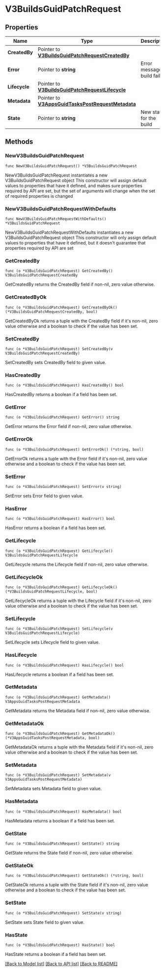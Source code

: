 # V3BuildsGuidPatchRequest

## Properties

Name | Type | Description | Notes
------------ | ------------- | ------------- | -------------
**CreatedBy** | Pointer to [**V3BuildsGuidPatchRequestCreatedBy**](V3BuildsGuidPatchRequestCreatedBy.md) |  | [optional] 
**Error** | Pointer to **string** | Error message if build failed | [optional] 
**Lifecycle** | Pointer to [**V3BuildsGuidPatchRequestLifecycle**](V3BuildsGuidPatchRequestLifecycle.md) |  | [optional] 
**Metadata** | Pointer to [**V3AppsGuidTasksPostRequestMetadata**](V3AppsGuidTasksPostRequestMetadata.md) |  | [optional] 
**State** | Pointer to **string** | New state for the build | [optional] 

## Methods

### NewV3BuildsGuidPatchRequest

`func NewV3BuildsGuidPatchRequest() *V3BuildsGuidPatchRequest`

NewV3BuildsGuidPatchRequest instantiates a new V3BuildsGuidPatchRequest object
This constructor will assign default values to properties that have it defined,
and makes sure properties required by API are set, but the set of arguments
will change when the set of required properties is changed

### NewV3BuildsGuidPatchRequestWithDefaults

`func NewV3BuildsGuidPatchRequestWithDefaults() *V3BuildsGuidPatchRequest`

NewV3BuildsGuidPatchRequestWithDefaults instantiates a new V3BuildsGuidPatchRequest object
This constructor will only assign default values to properties that have it defined,
but it doesn't guarantee that properties required by API are set

### GetCreatedBy

`func (o *V3BuildsGuidPatchRequest) GetCreatedBy() V3BuildsGuidPatchRequestCreatedBy`

GetCreatedBy returns the CreatedBy field if non-nil, zero value otherwise.

### GetCreatedByOk

`func (o *V3BuildsGuidPatchRequest) GetCreatedByOk() (*V3BuildsGuidPatchRequestCreatedBy, bool)`

GetCreatedByOk returns a tuple with the CreatedBy field if it's non-nil, zero value otherwise
and a boolean to check if the value has been set.

### SetCreatedBy

`func (o *V3BuildsGuidPatchRequest) SetCreatedBy(v V3BuildsGuidPatchRequestCreatedBy)`

SetCreatedBy sets CreatedBy field to given value.

### HasCreatedBy

`func (o *V3BuildsGuidPatchRequest) HasCreatedBy() bool`

HasCreatedBy returns a boolean if a field has been set.

### GetError

`func (o *V3BuildsGuidPatchRequest) GetError() string`

GetError returns the Error field if non-nil, zero value otherwise.

### GetErrorOk

`func (o *V3BuildsGuidPatchRequest) GetErrorOk() (*string, bool)`

GetErrorOk returns a tuple with the Error field if it's non-nil, zero value otherwise
and a boolean to check if the value has been set.

### SetError

`func (o *V3BuildsGuidPatchRequest) SetError(v string)`

SetError sets Error field to given value.

### HasError

`func (o *V3BuildsGuidPatchRequest) HasError() bool`

HasError returns a boolean if a field has been set.

### GetLifecycle

`func (o *V3BuildsGuidPatchRequest) GetLifecycle() V3BuildsGuidPatchRequestLifecycle`

GetLifecycle returns the Lifecycle field if non-nil, zero value otherwise.

### GetLifecycleOk

`func (o *V3BuildsGuidPatchRequest) GetLifecycleOk() (*V3BuildsGuidPatchRequestLifecycle, bool)`

GetLifecycleOk returns a tuple with the Lifecycle field if it's non-nil, zero value otherwise
and a boolean to check if the value has been set.

### SetLifecycle

`func (o *V3BuildsGuidPatchRequest) SetLifecycle(v V3BuildsGuidPatchRequestLifecycle)`

SetLifecycle sets Lifecycle field to given value.

### HasLifecycle

`func (o *V3BuildsGuidPatchRequest) HasLifecycle() bool`

HasLifecycle returns a boolean if a field has been set.

### GetMetadata

`func (o *V3BuildsGuidPatchRequest) GetMetadata() V3AppsGuidTasksPostRequestMetadata`

GetMetadata returns the Metadata field if non-nil, zero value otherwise.

### GetMetadataOk

`func (o *V3BuildsGuidPatchRequest) GetMetadataOk() (*V3AppsGuidTasksPostRequestMetadata, bool)`

GetMetadataOk returns a tuple with the Metadata field if it's non-nil, zero value otherwise
and a boolean to check if the value has been set.

### SetMetadata

`func (o *V3BuildsGuidPatchRequest) SetMetadata(v V3AppsGuidTasksPostRequestMetadata)`

SetMetadata sets Metadata field to given value.

### HasMetadata

`func (o *V3BuildsGuidPatchRequest) HasMetadata() bool`

HasMetadata returns a boolean if a field has been set.

### GetState

`func (o *V3BuildsGuidPatchRequest) GetState() string`

GetState returns the State field if non-nil, zero value otherwise.

### GetStateOk

`func (o *V3BuildsGuidPatchRequest) GetStateOk() (*string, bool)`

GetStateOk returns a tuple with the State field if it's non-nil, zero value otherwise
and a boolean to check if the value has been set.

### SetState

`func (o *V3BuildsGuidPatchRequest) SetState(v string)`

SetState sets State field to given value.

### HasState

`func (o *V3BuildsGuidPatchRequest) HasState() bool`

HasState returns a boolean if a field has been set.


[[Back to Model list]](../README.md#documentation-for-models) [[Back to API list]](../README.md#documentation-for-api-endpoints) [[Back to README]](../README.md)


